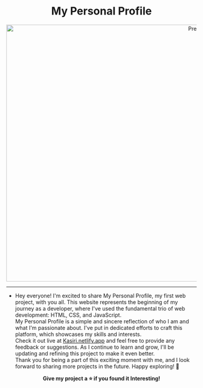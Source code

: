 <h1 align="center">My Personal Profile</h1>

<p align="center">
  <img
    src="assets/images/Project Preview 1.png"
    alt="Preview"
    width="1000"
    height="680"
  />
</p>

---

- Hey everyone! I'm excited to share My Personal Profile, my first web project,
with you all. This website represents the beginning of my journey as a
developer, where I've used the fundamental trio of web development: HTML,
CSS, and JavaScript. <br> My Personal Profile is a simple and sincere reflection of
who I am and what I'm passionate about. I've put in dedicated efforts to craft
this platform, which showcases my skills and interests. <br> Check it out live at
<a href="https://kasiri.netlify.app/">Kasiri.netlify.app</a> and feel free to provide any feedback or suggestions. As I
continue to learn and grow, I'll be updating and refining this project to make
it even better. <br> Thank you for being a part of this exciting moment with me, and
I look forward to sharing more projects in the future. Happy exploring! 🚀

<p align="center">
  <b>Give my project a ⭐️ if you found it Interesting!</b>
</p>

